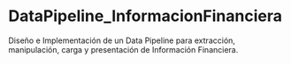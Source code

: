 # DataPipeline_InformacionFinanciera
Diseño e Implementación de un Data Pipeline para extracción, manipulación, carga y presentación de Información Financiera.
